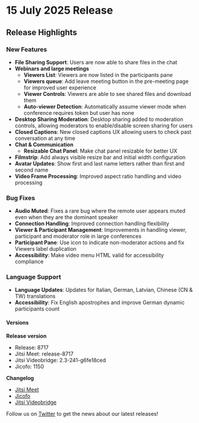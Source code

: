 # 15 July 2025 Release

## Release Highlights

### New Features

* **File Sharing Support**: Users are now able to share files in the chat
* **Webinars and large meetings**
	+ **Viewers List**: Viewers are now listed in the participants pane
	+ **Viewers queue**: Add leave meeting button in the pre-meeting page for improved user experience
	+ **Viewer Controls**: Viewers are able to see shared files and download them
	+ **Auto-viewer Detection**: Automatically assume viewer mode when conference requires token but user has none
* **Desktop Sharing Moderation**: Desktop sharing added to moderation controls, allowing moderators to enable/disable screen sharing for users
* **Closed Captions**: New closed captions UX allowing users to check past conversation at any time
* **Chat & Communication**
	+ **Resizable Chat Panel**: Make chat panel resizable for better UX
* **Filmstrip**: Add always visible resize bar and initial width configuration
* **Avatar Updates**: Show first and last name letters rather than first and second name
* **Video Frame Processing**: Improved aspect ratio handling and video processing

### Bug Fixes

* **Audio Muted**: Fixes a rare bug where the remote user appears muted even when they are the dominant speaker
* **Connection Handling**: Improved connection handling flexibility
* **Viewer & Participant Management**: Improvements in handling viewer, participant and moderator role in large conferences
* **Participant Pane**: Use icon to indicate non-moderator actions and fix Viewers label duplication
* **Accessibility**: Make video menu HTML valid for accessibility compliance

### Language Support

* **Language Updates**: Updates for Italian, German, Latvian, Chinese (CN & TW) translations
* **Accessibility**: Fix English apostrophes and improve German dynamic participants count

  

#### Versions

**Release version**

* Release: 8717
* Jitsi Meet: release-8717
* Jitsi Videobridge: 2.3-241-g6fe18ced
* Jicofo: 1150

**Changelog**

* [Jitsi Meet](https://github.com/jitsi/jitsi-meet/compare/release-8542...release-8717)
* [Jicofo](https://github.com/jitsi/jicofo/compare/1134...1150)
* [Jitsi Videobridge](https://github.com/jitsi/jitsi-videobridge/compare/7cda0a66...6fe18ced)

Follow us on [Twitter](https://twitter.com/JaaSOfficial) to get the news about our latest releases!
